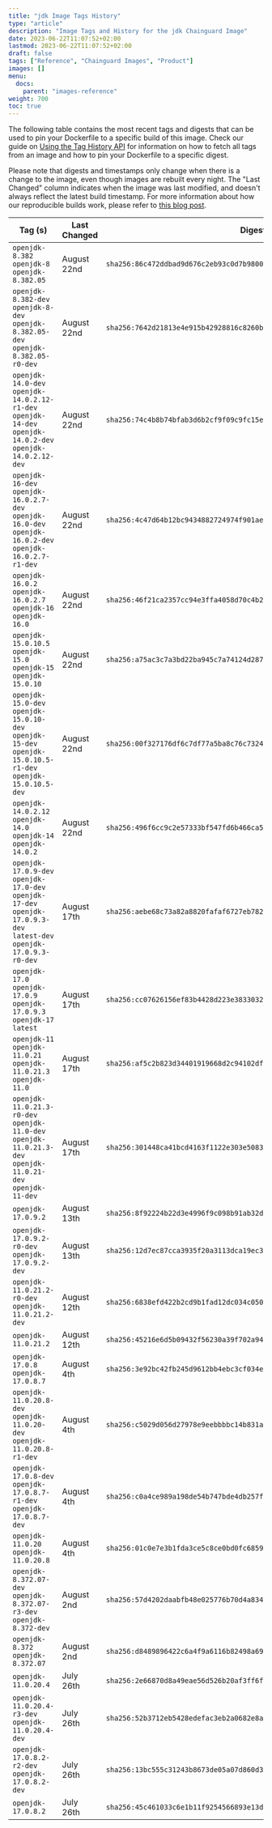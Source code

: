 ```yaml
---
title: "jdk Image Tags History"
type: "article"
description: "Image Tags and History for the jdk Chainguard Image"
date: 2023-06-22T11:07:52+02:00
lastmod: 2023-06-22T11:07:52+02:00
draft: false
tags: ["Reference", "Chainguard Images", "Product"]
images: []
menu:
  docs:
    parent: "images-reference"
weight: 700
toc: true
---
```


The following table contains the most recent tags and digests that can be used to pin your Dockerfile to a specific build of this image. Check our guide on [Using the Tag History API](/chainguard/chainguard-images/using-the-tag-history-api/) for information on how to fetch all tags from an image and how to pin your Dockerfile to a specific digest.

Please note that digests and timestamps only change when there is a change to the image, even though images are rebuilt every night. The "Last Changed" column indicates when the image was last modified, and doesn't always reflect the latest build timestamp. For more information about how our reproducible builds work, please refer to [this blog post](https://www.chainguard.dev/unchained/reproducing-chainguards-reproducible-image-builds).

| Tag (s)                                                                                                                 | Last Changed | Digest                                                                    |
|-------------------------------------------------------------------------------------------------------------------------|--------------|---------------------------------------------------------------------------|
|  `openjdk-8.382` `openjdk-8` `openjdk-8.382.05`                                                                         | August 22nd  | `sha256:86c472ddbad9d676c2eb93c0d7b9800a47d13f6b125bfdc6052fc406bad447f8` |
|  `openjdk-8.382-dev` `openjdk-8-dev` `openjdk-8.382.05-dev` `openjdk-8.382.05-r0-dev`                                   | August 22nd  | `sha256:7642d21813e4e915b42928816c8260b98fb798c6f5d6e438f8c9e27d7dabdfc4` |
|  `openjdk-14.0-dev` `openjdk-14.0.2.12-r1-dev` `openjdk-14-dev` `openjdk-14.0.2-dev` `openjdk-14.0.2.12-dev`            | August 22nd  | `sha256:74c4b8b74bfab3d6b2cf9f09c9fc15e0dc0d559c89b37bbc408e1e5f1c832354` |
|  `openjdk-16-dev` `openjdk-16.0.2.7-dev` `openjdk-16.0-dev` `openjdk-16.0.2-dev` `openjdk-16.0.2.7-r1-dev`              | August 22nd  | `sha256:4c47d64b12bc9434882724974f901ae4a6a11cd054a52f4d9030306ec77ab8d4` |
|  `openjdk-16.0.2` `openjdk-16.0.2.7` `openjdk-16` `openjdk-16.0`                                                        | August 22nd  | `sha256:46f21ca2357cc94e3ffa4058d70c4b28b288aacca7c64b91c0e11a8fdac02125` |
|  `openjdk-15.0.10.5` `openjdk-15.0` `openjdk-15` `openjdk-15.0.10`                                                      | August 22nd  | `sha256:a75ac3c7a3bd22ba945c7a74124d287e4f830157f3e1600c5cb07f6f85ac0a14` |
|  `openjdk-15.0-dev` `openjdk-15.0.10-dev` `openjdk-15-dev` `openjdk-15.0.10.5-r1-dev` `openjdk-15.0.10.5-dev`           | August 22nd  | `sha256:00f327176df6c7df77a5ba8c76c7324dd7401dae8e53df16ecd7dd57d201411b` |
|  `openjdk-14.0.2.12` `openjdk-14.0` `openjdk-14` `openjdk-14.0.2`                                                       | August 22nd  | `sha256:496f6cc9c2e57333bf547fd6b466ca5055c82b4b1c805373f52ad4ead7279ded` |
|  `openjdk-17.0.9-dev` `openjdk-17.0-dev` `openjdk-17-dev` `openjdk-17.0.9.3-dev` `latest-dev` `openjdk-17.0.9.3-r0-dev` | August 17th  | `sha256:aebe68c73a82a8820fafaf6727eb78254ff493a32cc18d6dd19a0f0558f9a91f` |
|  `openjdk-17.0` `openjdk-17.0.9` `openjdk-17.0.9.3` `openjdk-17` `latest`                                               | August 17th  | `sha256:cc07626156ef83b4428d223e3833032d49f62aac80d1cf5c86f4f1d0e45f6ae4` |
|  `openjdk-11` `openjdk-11.0.21` `openjdk-11.0.21.3` `openjdk-11.0`                                                      | August 17th  | `sha256:af5c2b823d34401919668d2c94102dfe325414e75500df6e84ad18ef0aa867d9` |
|  `openjdk-11.0.21.3-r0-dev` `openjdk-11.0-dev` `openjdk-11.0.21.3-dev` `openjdk-11.0.21-dev` `openjdk-11-dev`           | August 17th  | `sha256:301448ca41bcd4163f1122e303e508333f50762de1d2c212cd2599c4a9f93c7f` |
|  `openjdk-17.0.9.2`                                                                                                     | August 13th  | `sha256:8f92224b22d3e4996f9c098b91ab32d0012d60130d5f8c376057b03bb7481037` |
|  `openjdk-17.0.9.2-r0-dev` `openjdk-17.0.9.2-dev`                                                                       | August 13th  | `sha256:12d7ec87cca3935f20a3113dca19ec3f1161568812ef3652435fbd96437d1906` |
|  `openjdk-11.0.21.2-r0-dev` `openjdk-11.0.21.2-dev`                                                                     | August 12th  | `sha256:6838efd422b2cd9b1fad12dc034c0505d9e89c1c1f93112af2575ab20b5f3861` |
|  `openjdk-11.0.21.2`                                                                                                    | August 12th  | `sha256:45216e6d5b09432f56230a39f702a94d66a798a05123b042882076d653f913f2` |
|  `openjdk-17.0.8` `openjdk-17.0.8.7`                                                                                    | August 4th   | `sha256:3e92bc42fb245d9612bb4ebc3cf034ec35d63528d0486124bf4f0478294310bb` |
|  `openjdk-11.0.20.8-dev` `openjdk-11.0.20-dev` `openjdk-11.0.20.8-r1-dev`                                               | August 4th   | `sha256:c5029d056d27978e9eebbbbc14b831aee4df6f2ca701877057a22d277f2d1d95` |
|  `openjdk-17.0.8-dev` `openjdk-17.0.8.7-r1-dev` `openjdk-17.0.8.7-dev`                                                  | August 4th   | `sha256:c0a4ce989a198de54b747bde4db257fd7aa48d505b23d9c38c664215b4c71d46` |
|  `openjdk-11.0.20` `openjdk-11.0.20.8`                                                                                  | August 4th   | `sha256:01c0e7e3b1fda3ce5c8ce0bd0fc6859251dc3c67f2622199bc95a73445949411` |
|  `openjdk-8.372.07-dev` `openjdk-8.372.07-r3-dev` `openjdk-8.372-dev`                                                   | August 2nd   | `sha256:57d4202daabfb48e025776b70d4a834f46041a1e34a17316d4cc57f12285db43` |
|  `openjdk-8.372` `openjdk-8.372.07`                                                                                     | August 2nd   | `sha256:d8489896422c6a4f9a6116b82498a69da8a44982ea6e55a0abc0bc6f2886d6ee` |
|  `openjdk-11.0.20.4`                                                                                                    | July 26th    | `sha256:2e66870d8a49eae56d526b20af3ff6f92238f4d09034232ff739a1318fb039e3` |
|  `openjdk-11.0.20.4-r3-dev` `openjdk-11.0.20.4-dev`                                                                     | July 26th    | `sha256:52b3712eb5428edefac3eb2a0682e8a1f74d5daa3f8d811e358abd153a61b19f` |
|  `openjdk-17.0.8.2-r2-dev` `openjdk-17.0.8.2-dev`                                                                       | July 26th    | `sha256:13bc555c31243b8673de05a07d860d33ffd45d062745bd93462a40a25808c55b` |
|  `openjdk-17.0.8.2`                                                                                                     | July 26th    | `sha256:45c461033c6e1b11f9254566893e13d5a11d33f0596616a9b4355260ae45e1da` |
